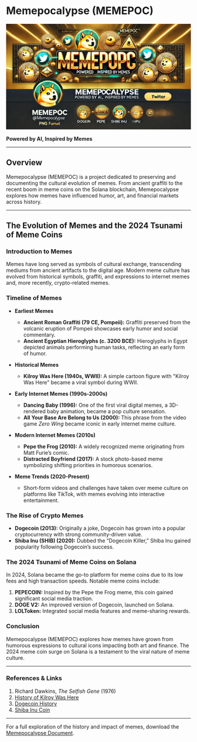 # Memepocalypse (MEMEPOC)

![Memepocalypse Banner](E5EA68EB-7985-462E-85E0-9E913D373CC2.PNG)

**Powered by AI, Inspired by Memes**

---

## Overview

Memepocalypse (MEMEPOC) is a project dedicated to preserving and documenting the cultural evolution of memes. From ancient graffiti to the recent boom in meme coins on the Solana blockchain, Memepocalypse explores how memes have influenced humor, art, and financial markets across history.

---

## The Evolution of Memes and the 2024 Tsunami of Meme Coins

### Introduction to Memes
Memes have long served as symbols of cultural exchange, transcending mediums from ancient artifacts to the digital age. Modern meme culture has evolved from historical symbols, graffiti, and expressions to internet memes and, more recently, crypto-related memes.

### Timeline of Memes

- **Earliest Memes**
  - **Ancient Roman Graffiti (79 CE, Pompeii):** Graffiti preserved from the volcanic eruption of Pompeii showcases early humor and social commentary.
  - **Ancient Egyptian Hieroglyphs (c. 3200 BCE):** Hieroglyphs in Egypt depicted animals performing human tasks, reflecting an early form of humor.

- **Historical Memes**
  - **Kilroy Was Here (1940s, WWII):** A simple cartoon figure with "Kilroy Was Here" became a viral symbol during WWII.

- **Early Internet Memes (1990s-2000s)**
  - **Dancing Baby (1996):** One of the first viral digital memes, a 3D-rendered baby animation, became a pop culture sensation.
  - **All Your Base Are Belong to Us (2000):** This phrase from the video game *Zero Wing* became iconic in early internet meme culture.

- **Modern Internet Memes (2010s)**
  - **Pepe the Frog (2010):** A widely recognized meme originating from Matt Furie’s comic.
  - **Distracted Boyfriend (2017):** A stock photo-based meme symbolizing shifting priorities in humorous scenarios.

- **Meme Trends (2020-Present)**
  - Short-form videos and challenges have taken over meme culture on platforms like TikTok, with memes evolving into interactive entertainment.

### The Rise of Crypto Memes

- **Dogecoin (2013):** Originally a joke, Dogecoin has grown into a popular cryptocurrency with strong community-driven value.
- **Shiba Inu (SHIB) (2020):** Dubbed the “Dogecoin Killer,” Shiba Inu gained popularity following Dogecoin’s success.

### The 2024 Tsunami of Meme Coins on Solana
In 2024, Solana became the go-to platform for meme coins due to its low fees and high transaction speeds. Notable meme coins include:

1. **PEPECOIN:** Inspired by the Pepe the Frog meme, this coin gained significant social media traction.
2. **DOGE V2:** An improved version of Dogecoin, launched on Solana.
3. **LOLToken:** Integrated social media features and meme-sharing rewards.

### Conclusion
Memepocalypse (MEMEPOC) explores how memes have grown from humorous expressions to cultural icons impacting both art and finance. The 2024 meme coin surge on Solana is a testament to the viral nature of meme culture.

---

### References & Links

1. Richard Dawkins, *The Selfish Gene* (1976)
2. [History of Kilroy Was Here](https://en.wikipedia.org/wiki/Kilroy_was_here)
3. [Dogecoin History](https://dogecoin.com/)
4. [Shiba Inu Coin](https://shibatoken.com/)

---

For a full exploration of the history and impact of memes, download the [Memepocalypse Document](path/to/meme_history_expanded.docx).
